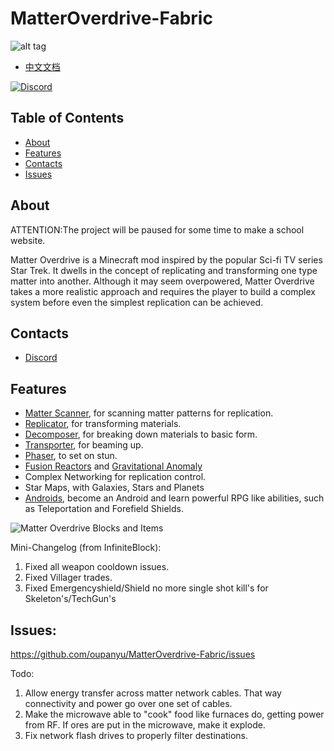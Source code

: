 # MatterOverdrive-Fabric
![alt tag](https://github.com/Matter-Overdrive-Community-Edition/MatterOverdrive-Community-Edition-1.12.2/blob/main/BannerBlinks.gif)

* [中文文档](https://github.com/oupanyu/MatterOverdrive-Fabric/blob/main/README-zh.md)

[![Discord](https://img.shields.io/discord/703124643149643818.svg?style=for-the-badge)](https://discord.gg/hQyAEZV)

## Table of Contents
* [About](#about)
* [Features](#features)
* [Contacts](#contacts)
* [Issues](#issues)

## About

ATTENTION:The project will be paused for some time to make a school website. 

Matter Overdrive is a Minecraft mod inspired by the popular Sci-fi TV series Star Trek. It dwells in the concept of replicating and transforming one type matter into another.
Although it may seem overpowered, Matter Overdrive takes a more realistic approach and requires the player to build a complex system before even the simplest replication can be achieved.

## Contacts
* [Discord](https://discord.gg/hQyAEZV)

## Features
* [Matter Scanner](https://mo.simeonradivoev.com/items/matter_scanner/), for scanning matter patterns for replication.
* [Replicator](https://mo.simeonradivoev.com/items/replicator/), for transforming materials.
* [Decomposer](https://mo.simeonradivoev.com/items/decomposer/), for breaking down materials to basic form.
* [Transporter](https://mo.simeonradivoev.com/items/transporter/), for beaming up.
* [Phaser](https://mo.simeonradivoev.com/items/phaser/), to set on stun.
* [Fusion Reactors](https://mo.simeonradivoev.com/fusion-reactor/) and [Gravitational Anomaly](https://mo.simeonradivoev.com/items/gravitational_anomaly/)
* Complex Networking for replication control.
* Star Maps, with Galaxies, Stars and Planets
* [Androids](https://mo.simeonradivoev.com/android-guide/), become an Android and learn powerful RPG like abilities, such as Teleportation and Forefield Shields.


![Matter Overdrive Blocks and Items](https://mo.simeonradivoev.com/wp-content/uploads/2015/05/main_screenshot.png)

Mini-Changelog (from InfiniteBlock):

1. Fixed all weapon cooldown issues.
2. Fixed Villager trades.
3. Fixed Emergencyshield/Shield no more single shot kill's for Skeleton's/TechGun's

## Issues:

https://github.com/oupanyu/MatterOverdrive-Fabric/issues

Todo:

1. Allow energy transfer across matter network cables. That way connectivity and power go over one set of cables.
2. Make the microwave able to "cook" food like furnaces do, getting power from RF. If ores are put in the microwave, make it explode.
3. Fix network flash drives to properly filter destinations.
